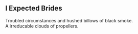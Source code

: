 I Expected Brides
-----------------
Troubled circumstances and hushed billows of black smoke.  
A irreducable clouds of propellers.  
